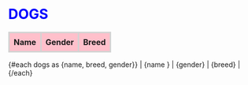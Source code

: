 <!-- Listing 20.13 Using TypeScript in src/App.md -->

<script lang="ts">
  type Dog = {
    name: string;
    gender: string;
    breed: string;
  };
  
  const dogs: Dog[] = [
    {name: 'Dasher', gender: 'male', breed: 'Whippet'},
    {name: 'Maisey', gender: 'female', breed: 'Treeing Walker Coonhound'},
    {name: 'Ramsay', gender: 'male', breed: 'Native American Indian Dog'},
    {name: 'Oscar ', gender: 'male', breed: 'German Shorthaired Pointer'}
  ];
</script>

# dogs

| Name | Gender | Breed |
| ---- | :----: | ----- |
{#each dogs as {name, breed, gender}}
  | {name } | {gender} | {breed} |
{/each}

<style>
  h1 {
	color: blue;
	margin-top: 0;
	text-transform: uppercase;
  }

  table {
    border-collapse: collapse;
  }
  
  td, th {
    border: solid lightgray 3px;
	padding: 0.5rem;
  }
  
  th {
    background-color: pink;
  }
</style>

